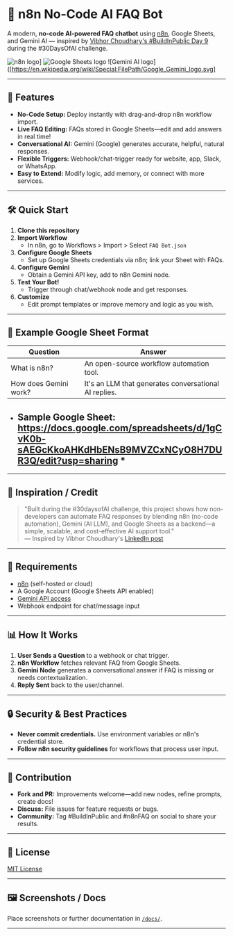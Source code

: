 # 🤖 n8n No-Code AI FAQ Bot

A modern, **no-code AI-powered FAQ chatbot** using [n8n](https://n8n.io/), Google Sheets, and Gemini AI — inspired by [Vibhor Choudhary's #BuildInPublic Day 9](https://www.linkedin.com/posts/vibhor-choudhary_buildinpublic-day9-30daysofai-activity-7348953339792891905-P0y5) during the #30DaysOfAI challenge.

![n8n logo]([https://n8n.io/wp-content/uploads/2023/11/logo-512x512-1.png)]
![Google Sheets logo]([https://img.icons8.com/?size=512&id=30461&format=png])
![Gemini AI logo]([https://en.wikipedia.org/wiki/Special:FilePath/Google_Gemini_logo.svg]

---

## 🚀 Features

- **No-Code Setup:** Deploy instantly with drag-and-drop n8n workflow import.
- **Live FAQ Editing:** FAQs stored in Google Sheets—edit and add answers in real time!
- **Conversational AI:** Gemini (Google) generates accurate, helpful, natural responses.
- **Flexible Triggers:** Webhook/chat-trigger ready for website, app, Slack, or WhatsApp.
- **Easy to Extend:** Modify logic, add memory, or connect with more services.

---

## 🛠️ Quick Start

1. **Clone this repository**
2. **Import Workflow**
   - In n8n, go to Workflows > Import > Select `FAQ Bot.json`
3. **Configure Google Sheets**
   - Set up Google Sheets credentials via n8n; link your Sheet with FAQs.
4. **Configure Gemini**
   - Obtain a Gemini API key, add to n8n Gemini node.
5. **Test Your Bot!**
   - Trigger through chat/webhook node and get responses.
6. **Customize**
   - Edit prompt templates or improve memory and logic as you wish.

---

## 📄 Example Google Sheet Format

| Question                 | Answer                                      |
|--------------------------|---------------------------------------------|
| What is n8n?             | An open-source workflow automation tool.    |
| How does Gemini work?    | It's an LLM that generates conversational AI replies.|

* ## Sample Google Sheet: https://docs.google.com/spreadsheets/d/1gCvK0b-sAEGcKkoAHKdHbENsB9MVZCxNCyO8H7DUR3Q/edit?usp=sharing *

---

## 🌟 Inspiration / Credit

> "Built during the #30daysofAI challenge, this project shows how non-developers can automate FAQ responses by blending n8n (no-code automation), Gemini (AI LLM), and Google Sheets as a backend—a simple, scalable, and cost-effective AI support tool."  
> — Inspired by Vibhor Choudhary's [LinkedIn post](https://www.linkedin.com/posts/vibhor-choudhary_buildinpublic-day9-30daysofai-activity-7348953339792891905-P0y5)

---

## 📝 Requirements

- [n8n](https://n8n.io/) (self-hosted or cloud)
- A Google Account (Google Sheets API enabled)
- [Gemini API access](https://ai.google.dev/)
- Webhook endpoint for chat/message input

---

## 📊 How It Works

1. **User Sends a Question** to a webhook or chat trigger.
2. **n8n Workflow** fetches relevant FAQ from Google Sheets.
3. **Gemini Node** generates a conversational answer if FAQ is missing or needs contextualization.
4. **Reply Sent** back to the user/channel.

---

## 🔒 Security & Best Practices

- **Never commit credentials.** Use environment variables or n8n's credential store.
- **Follow n8n security guidelines** for workflows that process user input.

---

## 🤝 Contribution

- **Fork and PR:** Improvements welcome—add new nodes, refine prompts, create docs!
- **Discuss:** File issues for feature requests or bugs.
- **Community:** Tag #BuildInPublic and #n8nFAQ on social to share your results.

---

## 🪪 License

[MIT License](./LICENSE)

---

## 🖼️ Screenshots / Docs

Place screenshots or further documentation in [`/docs/`](docs/).

--- 
